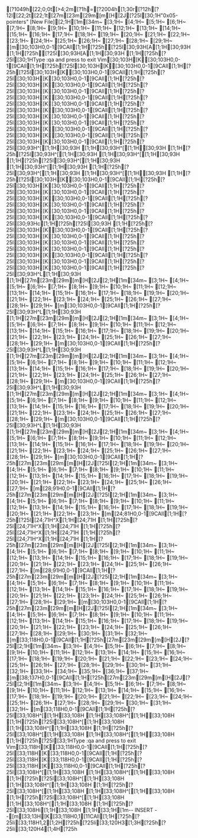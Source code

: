 [?1049h[22;0;0t[>4;2m[?1h=[?2004h[1;30r[?12h[?12l[22;2t[22;1t[27m[23m[29m[m[H[2J[?25l[30;1H"0x05-pointers" [New File][2;1H[1m[34m~                                                                                                                       [3;1H~                                                                                                                       [4;1H~                                                                                                                       [5;1H~                                                                                                                       [6;1H~                                                                                                                       [7;1H~                                                                                                                       [8;1H~                                                                                                                       [9;1H~                                                                                                                       [10;1H~                                                                                                                       [11;1H~                                                                                                                       [12;1H~                                                                                                                       [13;1H~                                                                                                                       [14;1H~                                                                                                                       [15;1H~                                                                                                                       [16;1H~                                                                                                                       [17;1H~                                                                                                                       [18;1H~                                                                                                                       [19;1H~                                                                                                                       [20;1H~                                                                                                                       [21;1H~                                                                                                                       [22;1H~                                                                                                                       [23;1H~                                                                                                                       [24;1H~                                                                                                                       [25;1H~                                                                                                                       [26;1H~                                                                                                                       [27;1H~                                                                                                                       [28;1H~                                                                                                                       [29;1H~                                                                                                                       [m[30;103H0,0-1[9CAll[1;1H[?25h[?25l[30;93H[A[1;1H[30;93H  [1;1H[?25h[?25l[30;93H[A[1;1H[30;93H  [1;1H[?25h[?25l[30;1HType  :qa  and press <Enter> to exit Vim[30;103H[K[30;103H0,0-1[9CAll[1;1H[?25h[?25l[30;103H[K[30;103H0,0-1[9CAll[1;1H[?25h[?25l[30;103H[K[30;103H0,0-1[9CAll[1;1H[?25h[?25l[30;103H[K[30;103H0,0-1[9CAll[1;1H[?25h[?25l[30;103H[K[30;103H0,0-1[9CAll[1;1H[?25h[?25l[30;103H[K[30;103H0,0-1[9CAll[1;1H[?25h[?25l[30;103H[K[30;103H0,0-1[9CAll[1;1H[?25h[?25l[30;103H[K[30;103H0,0-1[9CAll[1;1H[?25h[?25l[30;103H[K[30;103H0,0-1[9CAll[1;1H[?25h[?25l[30;103H[K[30;103H0,0-1[9CAll[1;1H[?25h[?25l[30;103H[K[30;103H0,0-1[9CAll[1;1H[?25h[?25l[30;103H[K[30;103H0,0-1[9CAll[1;1H[?25h[?25l[30;103H[K[30;103H0,0-1[9CAll[1;1H[?25h[?25l[30;103H[K[30;103H0,0-1[9CAll[1;1H[?25h[?25l[30;93H^[[1;1H[30;93H  [1;1H[30;93H^[[1;1H[30;93H  [1;1H[?25h[?25l[30;93H^[[1;1H[30;93H  [1;1H[30;93H^[[1;1H[30;93H  [1;1H[?25h[?25l[30;93H^[[1;1H[30;93H  [1;1H[30;93H^[[1;1H[30;93H  [1;1H[?25h[?25l[30;93H^[[1;1H[30;93H  [1;1H[30;93H^[[1;1H[30;93H  [1;1H[?25h[?25l[30;103H[K[30;103H0,0-1[9CAll[1;1H[?25h[?25l[30;103H[K[30;103H0,0-1[9CAll[1;1H[?25h[?25l[30;103H[K[30;103H0,0-1[9CAll[1;1H[?25h[?25l[30;103H[K[30;103H0,0-1[9CAll[1;1H[?25h[?25l[30;103H[K[30;103H0,0-1[9CAll[1;1H[?25h[?25l[30;103H[K[30;103H0,0-1[9CAll[1;1H[?25h[?25l[30;103H[K[30;103H0,0-1[9CAll[1;1H[?25h[?25l[30;93Hc[1;1H[?25h[?25l[30;93H [1;1H[?25h[?25l[30;103H[K[30;103H0,0-1[9CAll[1;1H[?25h[?25l[30;103H[K[30;103H0,0-1[9CAll[1;1H[?25h[?25l[30;103H[K[30;103H0,0-1[9CAll[1;1H[?25h[?25l[30;103H[K[30;103H0,0-1[9CAll[1;1H[?25h[?25l[30;103H[K[30;103H0,0-1[9CAll[1;1H[?25h[?25l[30;103H[K[30;103H0,0-1[9CAll[1;1H[?25h[?25l[30;103H[K[30;103H0,0-1[9CAll[1;1H[?25h[?25l[30;93H^L[1;1H[30;93H  [1;1H[27m[23m[29m[m[H[2J[2;1H[1m[34m~                                                                                                                       [3;1H~                                                                                                                       [4;1H~                                                                                                                       [5;1H~                                                                                                                       [6;1H~                                                                                                                       [7;1H~                                                                                                                       [8;1H~                                                                                                                       [9;1H~                                                                                                                       [10;1H~                                                                                                                       [11;1H~                                                                                                                       [12;1H~                                                                                                                       [13;1H~                                                                                                                       [14;1H~                                                                                                                       [15;1H~                                                                                                                       [16;1H~                                                                                                                       [17;1H~                                                                                                                       [18;1H~                                                                                                                       [19;1H~                                                                                                                       [20;1H~                                                                                                                       [21;1H~                                                                                                                       [22;1H~                                                                                                                       [23;1H~                                                                                                                       [24;1H~                                                                                                                       [25;1H~                                                                                                                       [26;1H~                                                                                                                       [27;1H~                                                                                                                       [28;1H~                                                                                                                       [29;1H~                                                                                                                       [m[30;103H0,0-1[9CAll[1;1H[?25h[?25l[30;93H^L[1;1H[30;93H  [1;1H[27m[23m[29m[m[H[2J[2;1H[1m[34m~                                                                                                                       [3;1H~                                                                                                                       [4;1H~                                                                                                                       [5;1H~                                                                                                                       [6;1H~                                                                                                                       [7;1H~                                                                                                                       [8;1H~                                                                                                                       [9;1H~                                                                                                                       [10;1H~                                                                                                                       [11;1H~                                                                                                                       [12;1H~                                                                                                                       [13;1H~                                                                                                                       [14;1H~                                                                                                                       [15;1H~                                                                                                                       [16;1H~                                                                                                                       [17;1H~                                                                                                                       [18;1H~                                                                                                                       [19;1H~                                                                                                                       [20;1H~                                                                                                                       [21;1H~                                                                                                                       [22;1H~                                                                                                                       [23;1H~                                                                                                                       [24;1H~                                                                                                                       [25;1H~                                                                                                                       [26;1H~                                                                                                                       [27;1H~                                                                                                                       [28;1H~                                                                                                                       [29;1H~                                                                                                                       [m[30;103H0,0-1[9CAll[1;1H[?25h[?25l[30;93H^L[1;1H[30;93H  [1;1H[27m[23m[29m[m[H[2J[2;1H[1m[34m~                                                                                                                       [3;1H~                                                                                                                       [4;1H~                                                                                                                       [5;1H~                                                                                                                       [6;1H~                                                                                                                       [7;1H~                                                                                                                       [8;1H~                                                                                                                       [9;1H~                                                                                                                       [10;1H~                                                                                                                       [11;1H~                                                                                                                       [12;1H~                                                                                                                       [13;1H~                                                                                                                       [14;1H~                                                                                                                       [15;1H~                                                                                                                       [16;1H~                                                                                                                       [17;1H~                                                                                                                       [18;1H~                                                                                                                       [19;1H~                                                                                                                       [20;1H~                                                                                                                       [21;1H~                                                                                                                       [22;1H~                                                                                                                       [23;1H~                                                                                                                       [24;1H~                                                                                                                       [25;1H~                                                                                                                       [26;1H~                                                                                                                       [27;1H~                                                                                                                       [28;1H~                                                                                                                       [29;1H~                                                                                                                       [m[30;103H0,0-1[9CAll[1;1H[?25h[?25l[30;93H^L[1;1H[30;93H  [1;1H[27m[23m[29m[m[H[2J[2;1H[1m[34m~                                                                                                                       [3;1H~                                                                                                                       [4;1H~                                                                                                                       [5;1H~                                                                                                                       [6;1H~                                                                                                                       [7;1H~                                                                                                                       [8;1H~                                                                                                                       [9;1H~                                                                                                                       [10;1H~                                                                                                                       [11;1H~                                                                                                                       [12;1H~                                                                                                                       [13;1H~                                                                                                                       [14;1H~                                                                                                                       [15;1H~                                                                                                                       [16;1H~                                                                                                                       [17;1H~                                                                                                                       [18;1H~                                                                                                                       [19;1H~                                                                                                                       [20;1H~                                                                                                                       [21;1H~                                                                                                                       [22;1H~                                                                                                                       [23;1H~                                                                                                                       [24;1H~                                                                                                                       [25;1H~                                                                                                                       [26;1H~                                                                                                                       [27;1H~                                                                                                                       [28;1H~                                                                                                                       [29;1H~                                                                                                                       [m[30;103H0,0-1[9CAll[1;1H[?25h[?25l[30;93H^L[1;1H[30;93H  [1;1H[27m[23m[29m[m[H[2J[2;1H[1m[34m~                                                                                                                       [3;1H~                                                                                                                       [4;1H~                                                                                                                       [5;1H~                                                                                                                       [6;1H~                                                                                                                       [7;1H~                                                                                                                       [8;1H~                                                                                                                       [9;1H~                                                                                                                       [10;1H~                                                                                                                       [11;1H~                                                                                                                       [12;1H~                                                                                                                       [13;1H~                                                                                                                       [14;1H~                                                                                                                       [15;1H~                                                                                                                       [16;1H~                                                                                                                       [17;1H~                                                                                                                       [18;1H~                                                                                                                       [19;1H~                                                                                                                       [20;1H~                                                                                                                       [21;1H~                                                                                                                       [22;1H~                                                                                                                       [23;1H~                                                                                                                       [24;1H~                                                                                                                       [25;1H~                                                                                                                       [26;1H~                                                                                                                       [27;1H~                                                                                                                       [28;1H~                                                                                                                       [29;1H~                                                                                                                       [m[30;103H0,0-1[9CAll[1;1H[?25h[27m[23m[29m[m[H[2J[?25l[2;1H[1m[34m~                                                                                                           [3;1H~                                                                                                           [4;1H~                                                                                                           [5;1H~                                                                                                           [6;1H~                                                                                                           [7;1H~                                                                                                           [8;1H~                                                                                                           [9;1H~                                                                                                           [10;1H~                                                                                                           [11;1H~                                                                                                           [12;1H~                                                                                                           [13;1H~                                                                                                           [14;1H~                                                                                                           [15;1H~                                                                                                           [16;1H~                                                                                                           [17;1H~                                                                                                           [18;1H~                                                                                                           [19;1H~                                                                                                           [20;1H~                                                                                                           [21;1H~                                                                                                           [22;1H~                                                                                                           [23;1H~                                                                                                           [24;1H~                                                                                                           [25;1H~                                                                                                           [26;1H~                                                                                                           [27;1H~                                                                                                           [m[28;91H0,0-1[9CAll[1;1H[?25h[27m[23m[29m[m[H[2J[?25l[2;1H[1m[34m~                                                                                                 [3;1H~                                                                                                 [4;1H~                                                                                                 [5;1H~                                                                                                 [6;1H~                                                                                                 [7;1H~                                                                                                 [8;1H~                                                                                                 [9;1H~                                                                                                 [10;1H~                                                                                                 [11;1H~                                                                                                 [12;1H~                                                                                                 [13;1H~                                                                                                 [14;1H~                                                                                                 [15;1H~                                                                                                 [16;1H~                                                                                                 [17;1H~                                                                                                 [18;1H~                                                                                                 [19;1H~                                                                                                 [20;1H~                                                                                                 [21;1H~                                                                                                 [22;1H~                                                                                                 [23;1H~                                                                                                 [m[24;81H0,0-1[9CAll[1;1H[?25h[?25l[24;71H^X[1;1H[24;71H  [1;1H[?25h[?25l[24;71H^X[1;1H[24;71H  [1;1H[?25h[?25l[24;71H^X[1;1H[24;71H  [1;1H[?25h[?25l[24;71H^X[1;1H[24;71H  [1;1H[?25h[27m[23m[29m[m[H[2J[?25l[2;1H[1m[34m~                                                                                                           [3;1H~                                                                                                           [4;1H~                                                                                                           [5;1H~                                                                                                           [6;1H~                                                                                                           [7;1H~                                                                                                           [8;1H~                                                                                                           [9;1H~                                                                                                           [10;1H~                                                                                                           [11;1H~                                                                                                           [12;1H~                                                                                                           [13;1H~                                                                                                           [14;1H~                                                                                                           [15;1H~                                                                                                           [16;1H~                                                                                                           [17;1H~                                                                                                           [18;1H~                                                                                                           [19;1H~                                                                                                           [20;1H~                                                                                                           [21;1H~                                                                                                           [22;1H~                                                                                                           [23;1H~                                                                                                           [24;1H~                                                                                                           [25;1H~                                                                                                           [26;1H~                                                                                                           [27;1H~                                                                                                           [m[28;91H0,0-1[9CAll[1;1H[?25h[27m[23m[29m[m[H[2J[?25l[2;1H[1m[34m~                                                                                                                       [3;1H~                                                                                                                       [4;1H~                                                                                                                       [5;1H~                                                                                                                       [6;1H~                                                                                                                       [7;1H~                                                                                                                       [8;1H~                                                                                                                       [9;1H~                                                                                                                       [10;1H~                                                                                                                       [11;1H~                                                                                                                       [12;1H~                                                                                                                       [13;1H~                                                                                                                       [14;1H~                                                                                                                       [15;1H~                                                                                                                       [16;1H~                                                                                                                       [17;1H~                                                                                                                       [18;1H~                                                                                                                       [19;1H~                                                                                                                       [20;1H~                                                                                                                       [21;1H~                                                                                                                       [22;1H~                                                                                                                       [23;1H~                                                                                                                       [24;1H~                                                                                                                       [25;1H~                                                                                                                       [26;1H~                                                                                                                       [27;1H~                                                                                                                       [28;1H~                                                                                                                       [29;1H~                                                                                                                       [m[30;103H0,0-1[9CAll[1;1H[?25h[27m[23m[29m[m[H[2J[?25l[2;1H[1m[34m~                                                                                                                                      [3;1H~                                                                                                                                      [4;1H~                                                                                                                                      [5;1H~                                                                                                                                      [6;1H~                                                                                                                                      [7;1H~                                                                                                                                      [8;1H~                                                                                                                                      [9;1H~                                                                                                                                      [10;1H~                                                                                                                                      [11;1H~                                                                                                                                      [12;1H~                                                                                                                                      [13;1H~                                                                                                                                      [14;1H~                                                                                                                                      [15;1H~                                                                                                                                      [16;1H~                                                                                                                                      [17;1H~                                                                                                                                      [18;1H~                                                                                                                                      [19;1H~                                                                                                                                      [20;1H~                                                                                                                                      [21;1H~                                                                                                                                      [22;1H~                                                                                                                                      [23;1H~                                                                                                                                      [24;1H~                                                                                                                                      [25;1H~                                                                                                                                      [26;1H~                                                                                                                                      [27;1H~                                                                                                                                      [28;1H~                                                                                                                                      [29;1H~                                                                                                                                      [30;1H~                                                                                                                                      [31;1H~                                                                                                                                      [32;1H~                                                                                                                                      [m[33;118H0,0-1[9CAll[1;1H[?25h[27m[23m[29m[m[H[2J[?25l[2;1H[1m[34m~                                                                                                                                                         [3;1H~                                                                                                                                                         [4;1H~                                                                                                                                                         [5;1H~                                                                                                                                                         [6;1H~                                                                                                                                                         [7;1H~                                                                                                                                                         [8;1H~                                                                                                                                                         [9;1H~                                                                                                                                                         [10;1H~                                                                                                                                                         [11;1H~                                                                                                                                                         [12;1H~                                                                                                                                                         [13;1H~                                                                                                                                                         [14;1H~                                                                                                                                                         [15;1H~                                                                                                                                                         [16;1H~                                                                                                                                                         [17;1H~                                                                                                                                                         [18;1H~                                                                                                                                                         [19;1H~                                                                                                                                                         [20;1H~                                                                                                                                                         [21;1H~                                                                                                                                                         [22;1H~                                                                                                                                                         [23;1H~                                                                                                                                                         [24;1H~                                                                                                                                                         [25;1H~                                                                                                                                                         [26;1H~                                                                                                                                                         [27;1H~                                                                                                                                                         [28;1H~                                                                                                                                                         [29;1H~                                                                                                                                                         [30;1H~                                                                                                                                                         [31;1H~                                                                                                                                                         [32;1H~                                                                                                                                                         [33;1H~                                                                                                                                                         [34;1H~                                                                                                                                                         [35;1H~                                                                                                                                                         [36;1H~                                                                                                                                                         [37;1H~                                                                                                                                                         [m[38;137H0,0-1[9CAll[1;1H[?25h[27m[23m[29m[m[H[2J[?25l[2;1H[1m[34m~                                                                                                                                      [3;1H~                                                                                                                                      [4;1H~                                                                                                                                      [5;1H~                                                                                                                                      [6;1H~                                                                                                                                      [7;1H~                                                                                                                                      [8;1H~                                                                                                                                      [9;1H~                                                                                                                                      [10;1H~                                                                                                                                      [11;1H~                                                                                                                                      [12;1H~                                                                                                                                      [13;1H~                                                                                                                                      [14;1H~                                                                                                                                      [15;1H~                                                                                                                                      [16;1H~                                                                                                                                      [17;1H~                                                                                                                                      [18;1H~                                                                                                                                      [19;1H~                                                                                                                                      [20;1H~                                                                                                                                      [21;1H~                                                                                                                                      [22;1H~                                                                                                                                      [23;1H~                                                                                                                                      [24;1H~                                                                                                                                      [25;1H~                                                                                                                                      [26;1H~                                                                                                                                      [27;1H~                                                                                                                                      [28;1H~                                                                                                                                      [29;1H~                                                                                                                                      [30;1H~                                                                                                                                      [31;1H~                                                                                                                                      [32;1H~                                                                                                                                      [m[33;118H0,0-1[9CAll[1;1H[?25h[?25l[33;108H^[[1;1H[33;108H  [1;1H[33;108H^[[1;1H[33;108H  [1;1H[?25h[?25l[33;108H^[[1;1H[33;108H  [1;1H[33;108H^[[1;1H[33;108H  [1;1H[?25h[?25l[33;108H^[[1;1H[33;108H  [1;1H[33;108H^[[1;1H[33;108H  [1;1H[?25h[?25l[33;1HType  :qa  and press <Enter> to exit Vim[33;118H[K[33;118H0,0-1[9CAll[1;1H[?25h[?25l[33;118H[K[33;118H0,0-1[9CAll[1;1H[?25h[?25l[33;118H[K[33;118H0,0-1[9CAll[1;1H[?25h[?25l[33;118H[K[33;118H0,0-1[9CAll[1;1H[?25h[?25l[33;108H^[[1;1H[33;108H  [1;1H[33;108H^[[1;1H[33;108H  [1;1H[?25h[?25l[33;108H^[[1;1H[33;108H  [1;1H[33;108H^[[1;1H[33;108H  [1;1H[?25h[?25l[33;108H^[[1;1H[33;108H  [1;1H[33;108H^[[1;1H[33;108H  [1;1H[?25h[?25l[33;108H^[[1;1H[33;108H  [1;1H[33;108H^[[1;1H[33;108H  [1;1H[?25h[?25l[33;108Hi[1;1H[33;108H [1;1H[33;1H[1m-- INSERT --[m[33;13H[K[33;118H0,1[11CAll[1;1H[?25h[?25li[33;118H1,2[1;2H[?25h[?25li[33;120H3[1;3H[?25h[?25li[33;120H4[1;4H[?25h